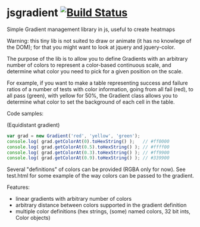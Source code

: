 jsgradient [![Build Status](https://travis-ci.org/timotheeg/jsgradient.png)](https://travis-ci.org/timotheeg/jsgradient)
==========================================================================================================================

Simple Gradient management library in js, useful to create heatmaps

Warning: this tiny lib is not suited to draw or animate (it has no knowlege of the DOM); for that you might want to look at jquery and jquery-color. 

The purpose of the lib is to allow you to define Gradients with an arbitrary number of colors to represent a color-based continuous scale, and determine what color you need to pick for a given position on the scale.

For example, if you want to make a table representing success and failure ratios of a number of tests with color information, going from all fail (red), to all pass (green), with yellow for 50%, the Gradient class allows you to determine what color to set the background of each cell in the table.

Code samples:

(Equidistant gradient)
```javascript
var grad = new Gradient('red', 'yellow', 'green');
console.log( grad.getColorAt(0).toHexString() );   // #ff0000 
console.log( grad.getColorAt(0.5).toHexString() ); // #ffff00 
console.log( grad.getColorAt(0.3).toHexString() ); // #ff9900
console.log( grad.getColorAt(0.9).toHexString() ); // #339900
```

Several "definitions" of colors can be provided (RGBA only for now). See test.html for some example of the way colors can be passed to the gradient.

Features:
* linear gradients with arbitrary number of colors
* arbitrary distance between colors supported in the gradient definition
* multiple color definitions (hex strings, (some) named colors, 32 bit ints, Color objects)
